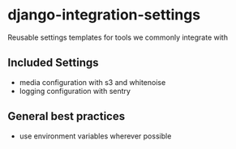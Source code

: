 # django-integration-settings

Reusable settings templates for tools we commonly integrate with

## Included Settings

  - media configuration with s3 and whitenoise
  - logging configuration with sentry

## General best practices

  - use environment variables wherever possible
